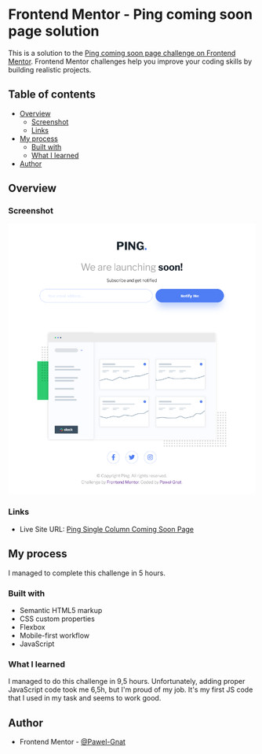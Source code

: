 # Frontend Mentor - Ping coming soon page solution

This is a solution to the [Ping coming soon page challenge on Frontend Mentor](https://www.frontendmentor.io/challenges/ping-single-column-coming-soon-page-5cadd051fec04111f7b848da). Frontend Mentor challenges help you improve your coding skills by building realistic projects. 

## Table of contents

- [Overview](#overview)
  - [Screenshot](#screenshot)
  - [Links](#links)
- [My process](#my-process)
  - [Built with](#built-with)
  - [What I learned](#what-i-learned)
- [Author](#author)

## Overview

### Screenshot

![](./screenshot.png)

### Links

- Live Site URL: [Ping Single Column Coming Soon Page](xxx)

## My process

I managed to complete this challenge in 5 hours.

### Built with

- Semantic HTML5 markup
- CSS custom properties
- Flexbox
- Mobile-first workflow
- JavaScript

### What I learned

I managed to do this challenge in 9,5 hours. Unfortunately, adding proper JavaScript code took me 6,5h, but I'm proud of my job. It's my first JS code that I used in my task and seems to work good. 

## Author

- Frontend Mentor - [@Pawel-Gnat](https://www.frontendmentor.io/profile/Pawel-Gnat)
